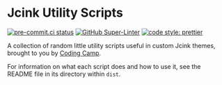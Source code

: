 # Jcink Utility Scripts

[![pre-commit.ci status](https://results.pre-commit.ci/badge/github/coding-camp-canteen/jcink-utility-scripts/main.svg)](https://results.pre-commit.ci/latest/github/coding-camp-canteen/jcink-utility-scripts/main) [![GitHub Super-Linter](https://github.com/coding-camp-canteen/jcink-utility-scripts/actions/workflows/linter.yml/badge.svg)](https://github.com/marketplace/actions/super-linter) [![code style: prettier](https://img.shields.io/badge/code_style-prettier-ff69b4.svg)](https://github.com/prettier/prettier)

A collection of random little utility scripts useful in custom Jcink themes, brought to you by [Coding Camp](https://coding-camp.tumblr.com).

For information on what each script does and how to use it, see the README file in its directory within `dist`.
